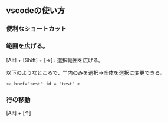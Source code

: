 ## vscodeの使い方

### 便利なショートカット

### 範囲を広げる。
[Alt] + [Shift] + [→] : 選択範囲を広げる。

以下のようなところで、""内のみを選択→全体を選択に変更できる。
```
<a href="test" id = "test" >
```

### 行の移動

[Alt] + [↑]